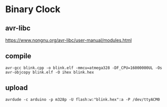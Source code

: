 # Binary Clock

## avr-libc

https://www.nongnu.org/avr-libc/user-manual/modules.html

## compile

    avr-gcc blink.cpp -o blink.elf -mmcu=atmega328 -DF_CPU=16000000UL -Os
    avr-objcopy blink.elf -O ihex blink.hex

## upload

    avrdude -c arduino -p m328p -U flash:w:"blink.hex":a -P /dev/ttyACM0
